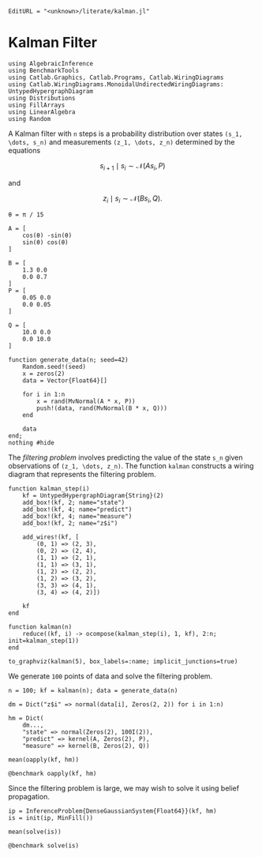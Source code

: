 ```@meta
EditURL = "<unknown>/literate/kalman.jl"
```

# Kalman Filter

````@example kalman
using AlgebraicInference
using BenchmarkTools
using Catlab.Graphics, Catlab.Programs, Catlab.WiringDiagrams
using Catlab.WiringDiagrams.MonoidalUndirectedWiringDiagrams: UntypedHypergraphDiagram
using Distributions
using FillArrays
using LinearAlgebra
using Random
````

A Kalman filter with ``n`` steps is a probability distribution over states
``(s_1, \dots, s_n)`` and measurements ``(z_1, \dots, z_n)`` determined by the equations
```math
    s_{i+1} \mid s_i \sim \mathcal{N}(As_i, P)
```
and
```math
    z_i \mid s_i \sim \mathcal{N}(Bs_i, Q).
```

````@example kalman
θ = π / 15

A = [
    cos(θ) -sin(θ)
    sin(θ) cos(θ)
]

B = [
    1.3 0.0
    0.0 0.7
]
P = [
    0.05 0.0
    0.0 0.05
]

Q = [
    10.0 0.0
    0.0 10.0
]

function generate_data(n; seed=42)
    Random.seed!(seed)
    x = zeros(2)
    data = Vector{Float64}[]

    for i in 1:n
        x = rand(MvNormal(A * x, P))
        push!(data, rand(MvNormal(B * x, Q)))
    end

    data
end;
nothing #hide
````

The *filtering problem* involves predicting the value of the state ``s_n`` given
observations of ``(z_1, \dots, z_n)``. The function `kalman` constructs a wiring diagram
that represents the filtering problem.

````@example kalman
function kalman_step(i)
    kf = UntypedHypergraphDiagram{String}(2)
    add_box!(kf, 2; name="state")
    add_box!(kf, 4; name="predict")
    add_box!(kf, 4; name="measure")
    add_box!(kf, 2; name="z$i")

    add_wires!(kf, [
        (0, 1) => (2, 3),
        (0, 2) => (2, 4),
        (1, 1) => (2, 1),
        (1, 1) => (3, 1),
        (1, 2) => (2, 2),
        (1, 2) => (3, 2),
        (3, 3) => (4, 1),
        (3, 4) => (4, 2)])

    kf
end

function kalman(n)
    reduce((kf, i) -> ocompose(kalman_step(i), 1, kf), 2:n; init=kalman_step(1))
end

to_graphviz(kalman(5), box_labels=:name; implicit_junctions=true)
````

We generate ``100`` points of data and solve the filtering problem.

````@example kalman
n = 100; kf = kalman(n); data = generate_data(n)

dm = Dict("z$i" => normal(data[i], Zeros(2, 2)) for i in 1:n)

hm = Dict(
    dm...,
    "state" => normal(Zeros(2), 100I(2)),
    "predict" => kernel(A, Zeros(2), P),
    "measure" => kernel(B, Zeros(2), Q))

mean(oapply(kf, hm))
````

````@example kalman
@benchmark oapply(kf, hm)
````

Since the filtering problem is large, we may wish to solve it using belief propagation.

````@example kalman
ip = InferenceProblem{DenseGaussianSystem{Float64}}(kf, hm)
is = init(ip, MinFill())

mean(solve(is))
````

````@example kalman
@benchmark solve(is)
````

